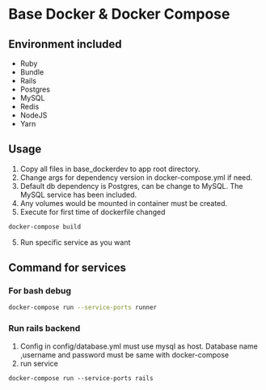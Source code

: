 # Base Docker & Docker Compose

## Environment included
- Ruby
- Bundle
- Rails
- Postgres
- MySQL
- Redis
- NodeJS
- Yarn

## Usage
1. Copy all files in base_dockerdev to app root directory.
2. Change args for dependency version in docker-compose.yml if need.
3. Default db dependency is Postgres, can be change to MySQL. The MySQL service has been included. 
5. Any volumes would be mounted in container must be created.
4. Execute for first time of dockerfile changed

```bash
docker-compose build
```

5. Run specific service as you want

## Command for services
### For bash debug

```bash
docker-compose run --service-ports runner
```

### Run rails backend
1. Config in config/database.yml must use mysql as host. Database name ,username and password must be same with docker-compose
2. run service
```
docker-compose run --service-ports rails
```